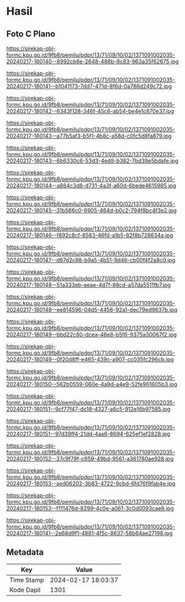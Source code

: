 # Hasil

## Foto C Plano

https://sirekap-obj-formc.kpu.go.id/9fb8/pemilu/pdpr/13/71/09/10/02/1371091002035-20240217-180140--8992cb6e-2648-488b-8c83-963a35f62675.jpg

https://sirekap-obj-formc.kpu.go.id/9fb8/pemilu/pdpr/13/71/09/10/02/1371091002035-20240217-180141--b1041173-7dd7-471d-8f6d-0a786d249c72.jpg

https://sirekap-obj-formc.kpu.go.id/9fb8/pemilu/pdpr/13/71/09/10/02/1371091002035-20240217-180142--6343f128-346f-45c6-ab54-be4e1c870e37.jpg

https://sirekap-obj-formc.kpu.go.id/9fb8/pemilu/pdpr/13/71/09/10/02/1371091002035-20240217-180143--a77b5af3-b5f1-4b8c-a58d-c0fc5d8fa879.jpg

https://sirekap-obj-formc.kpu.go.id/9fb8/pemilu/pdpr/13/71/09/10/02/1371091002035-20240217-180143--6b6330c6-53d3-4ed9-b382-7bd39e5bdafe.jpg

https://sirekap-obj-formc.kpu.go.id/9fb8/pemilu/pdpr/13/71/09/10/02/1371091002035-20240217-180144--a884c3d8-d731-4a3f-a60d-6bede4615985.jpg

https://sirekap-obj-formc.kpu.go.id/9fb8/pemilu/pdpr/13/71/09/10/02/1371091002035-20240217-180145--31b566c0-6905-464d-b0c2-794f8bc4f3e2.jpg

https://sirekap-obj-formc.kpu.go.id/9fb8/pemilu/pdpr/13/71/09/10/02/1371091002035-20240217-180146--f892c8cf-8583-46fd-a1b5-82f8b728634a.jpg

https://sirekap-obj-formc.kpu.go.id/9fb8/pemilu/pdpr/13/71/09/10/02/1371091002035-20240217-180147--d67d2c88-b9a5-4b51-9d46-cb00f4f2a8c0.jpg

https://sirekap-obj-formc.kpu.go.id/9fb8/pemilu/pdpr/13/71/09/10/02/1371091002035-20240217-180148--51a333eb-aeae-4d7f-88cd-a57da5511fb7.jpg

https://sirekap-obj-formc.kpu.go.id/9fb8/pemilu/pdpr/13/71/09/10/02/1371091002035-20240217-180148--ee814596-04d5-4456-92a1-dec79ed9637b.jpg

https://sirekap-obj-formc.kpu.go.id/9fb8/pemilu/pdpr/13/71/09/10/02/1371091002035-20240217-180149--bbd22c80-dcea-46e8-b5f6-9375a30067f2.jpg

https://sirekap-obj-formc.kpu.go.id/9fb8/pemilu/pdpr/13/71/09/10/02/1371091002035-20240217-180149--0f20d8ff-e465-439c-a907-cc035fc296cb.jpg

https://sirekap-obj-formc.kpu.go.id/9fb8/pemilu/pdpr/13/71/09/10/02/1371091002035-20240217-180150--562b0559-060e-4a9d-a4e9-52fe961605b3.jpg

https://sirekap-obj-formc.kpu.go.id/9fb8/pemilu/pdpr/13/71/09/10/02/1371091002035-20240217-180151--9cf77f47-dc18-4327-a6c5-912e16b97585.jpg

https://sirekap-obj-formc.kpu.go.id/9fb8/pemilu/pdpr/13/71/09/10/02/1371091002035-20240217-180151--97d39ff4-21dd-4aa6-8694-625ef1ef2828.jpg

https://sirekap-obj-formc.kpu.go.id/9fb8/pemilu/pdpr/13/71/09/10/02/1371091002035-20240217-180152--37c9f79f-c659-49bd-9561-a361780ae928.jpg

https://sirekap-obj-formc.kpu.go.id/9fb8/pemilu/pdpr/13/71/09/10/02/1371091002035-20240217-180153--aed06202-3b83-4722-9cbd-6fd76f9fab4e.jpg

https://sirekap-obj-formc.kpu.go.id/9fb8/pemilu/pdpr/13/71/09/10/02/1371091002035-20240217-180153--f111476d-8299-4c0e-a061-3c0d0093cae9.jpg

https://sirekap-obj-formc.kpu.go.id/9fb8/pemilu/pdpr/13/71/09/10/02/1371091002035-20240217-180141--2e68d9f1-4881-4f5c-8637-58b64ae27198.jpg


## Metadata

| Key        | Value               |
| ---------- | ------------------- |
| Time Stamp | 2024-02-17 18:03:37 |
| Kode Dapil | 1301                |



